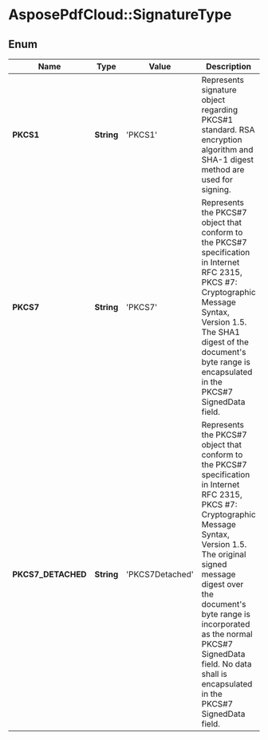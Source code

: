 ﻿# AsposePdfCloud::SignatureType


## Enum
Name | Type | Value | Description
------------ | ------------- | ------------- | -------------
**PKCS1** | **String** | 'PKCS1' | Represents signature object regarding PKCS#1 standard. RSA encryption algorithm and SHA-1 digest method are used for signing.
**PKCS7** | **String** | 'PKCS7' | Represents the PKCS#7 object that conform to the PKCS#7 specification in Internet RFC 2315, PKCS #7: Cryptographic Message Syntax, Version 1.5. The SHA1 digest of the document's byte range is encapsulated in the PKCS#7 SignedData field.
**PKCS7_DETACHED** | **String** | 'PKCS7Detached' | Represents the PKCS#7 object that conform to the PKCS#7 specification in Internet RFC 2315, PKCS #7: Cryptographic Message Syntax, Version 1.5. The original signed message digest over the document's byte range is incorporated as the normal PKCS#7 SignedData field. No data shall is encapsulated in the PKCS#7 SignedData field.



